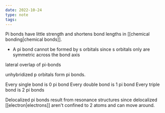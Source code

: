 ```yaml
---
date: 2022-10-24
type: note
tags:
---
```


Pi bonds have little strength and shortens bond lengths in [[chemical bonding|chemical bonds]].
- A pi bond cannot be formed by s orbitals since s orbitals only are symmetric across the bond axis

lateral overlap of pi-bonds

unhybridized p orbitals form pi bonds.

Every single bond is 0 pi bond
Every double bond is 1 pi bond
Every triple bond is 2 pi bonds

Delocalized pi bonds result from resonance structures since delocalized [[electron|electrons]] aren't confined to 2 atoms and can move around.
